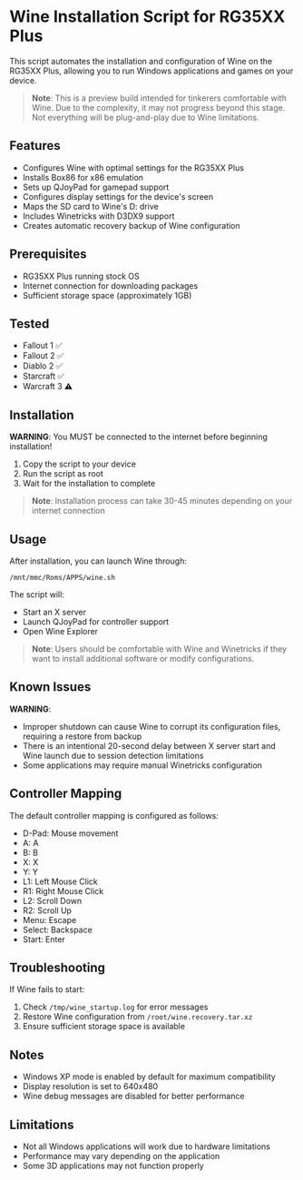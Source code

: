 # Wine Installation Script for RG35XX Plus

This script automates the installation and configuration of Wine on the RG35XX Plus, allowing you to run Windows applications and games on your device.

> **Note**: This is a preview build intended for tinkerers comfortable with Wine. Due to the complexity, it may not progress beyond this stage. Not everything will be plug-and-play due to Wine limitations.

## Features

- Configures Wine with optimal settings for the RG35XX Plus
- Installs Box86 for x86 emulation
- Sets up QJoyPad for gamepad support
- Configures display settings for the device's screen
- Maps the SD card to Wine's D: drive
- Includes Winetricks with D3DX9 support
- Creates automatic recovery backup of Wine configuration

## Prerequisites

- RG35XX Plus running stock OS
- Internet connection for downloading packages
- Sufficient storage space (approximately 1GB)

## Tested
- Fallout 1 ✅
- Fallout 2 ✅
- Diablo 2 ✅
- Starcraft ✅
- Warcraft 3 ⚠️

## Installation

 **WARNING**: You MUST be connected to the internet before beginning installation!

1. Copy the script to your device
2. Run the script as root
3. Wait for the installation to complete

> **Note**: Installation process can take 30-45 minutes depending on your internet connection

## Usage

After installation, you can launch Wine through:
```
/mnt/mmc/Roms/APPS/wine.sh
```

The script will:
- Start an X server
- Launch QJoyPad for controller support
- Open Wine Explorer

> **Note**: Users should be comfortable with Wine and Winetricks if they want to install additional software or modify configurations.

## Known Issues

 **WARNING**:
- Improper shutdown can cause Wine to corrupt its configuration files, requiring a restore from backup
- There is an intentional 20-second delay between X server start and Wine launch due to session detection limitations
- Some applications may require manual Winetricks configuration

## Controller Mapping

The default controller mapping is configured as follows:
- D-Pad: Mouse movement
- A: A
- B: B
- X: X
- Y: Y
- L1: Left Mouse Click
- R1: Right Mouse Click
- L2: Scroll Down
- R2: Scroll Up
- Menu: Escape
- Select: Backspace
- Start: Enter

## Troubleshooting

If Wine fails to start:
1. Check `/tmp/wine_startup.log` for error messages
2. Restore Wine configuration from `/root/wine.recovery.tar.xz`
3. Ensure sufficient storage space is available

## Notes

- Windows XP mode is enabled by default for maximum compatibility
- Display resolution is set to 640x480
- Wine debug messages are disabled for better performance

## Limitations

- Not all Windows applications will work due to hardware limitations
- Performance may vary depending on the application
- Some 3D applications may not function properly
